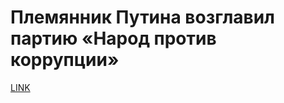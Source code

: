 # Племянник Путина возглавил партию «Народ против коррупции»



[LINK](https://varlamov.ru/3951490.html)